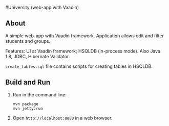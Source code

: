 #University (web-app with Vaadin)

About
-----

A simple web-app with Vaadin framework. Application allows edit and filter students and groups.

Features: UI at Vaadin framework; HSQLDB (in-process mode). Also Java 1.8, JDBC, Hibernate Validator.

`create_tables.sql` file contains scripts for creating tables in HSQLDB.

Build and Run
-------------

1. Run in the command line:
	```
	mvn package
	mvn jetty:run
	```

2. Open `http://localhost:8080` in a web browser.
